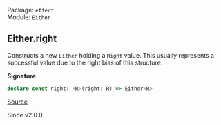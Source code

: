 Package: `effect`<br />
Module: `Either`<br />

## Either.right

Constructs a new `Either` holding a `Right` value. This usually represents a successful value due to the right bias
of this structure.

**Signature**

```ts
declare const right: <R>(right: R) => Either<R>
```

[Source](https://github.com/Effect-TS/effect/tree/main/packages/effect/src/Either.ts#L119)

Since v2.0.0